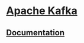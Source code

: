 # [Apache Kafka](https://kafka.apache.org)
## [Documentation](http://kafka.apache.org/documentation)
